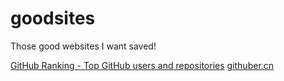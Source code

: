 # goodsites
Those good websites I want saved!

[GitHub Ranking - Top GitHub users and repositories](http://githubranking.com/)
[githuber.cn](http://githuber.cn/)

